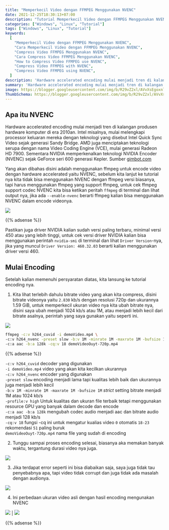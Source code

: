 ```yaml
---
title: "Memperkecil Video dengan FFMPEG Menggunakan NVENC"
date: 2021-12-25T18:30:13+07:00
description: "Tutorial Memperkecil Video dengan FFMPEG Menggunakan NVENC"
categories: ["Windows", "Linux", "Tutorial"]
tags: ["Windows", "Linux", "Tutorial"]
keywords:
  [
    "Memperkecil Video dengan FFMPEG Menggunakan NVENC",
    "Cara Memperkecil Video dengan FFMPEG Menggunakan NVENC",
    "Compress Video FFMPEG Menggunakan NVENC",
    "Cara Compress Video FFMPEG Menggunakan NVENC",
    "How to Compress Video FFMPEG use NVENC",
    "Compress Video FFMPEG with NVENC",
    "Compress Video FFMPEG using NVENC",
  ]
description: 'Hardware accelerated encoding mulai menjadi tren di kalangan produsen hardware komputer di era 2010an. Intel misalnya, mulai melengkapi processor keluaran mereka dengan teknologi yang disebut Intel Quick Sync Video sejak generasi Sandy Bridge.'
summary: 'Hardware accelerated encoding mulai menjadi tren di kalangan produsen hardware komputer di era 2010an. Intel misalnya, mulai melengkapi processor keluaran mereka dengan teknologi yang disebut Intel Quick Sync Video sejak generasi Sandy Bridge.'
image: https://blogger.googleusercontent.com/img/b/R29vZ2xl/AVvXsEgoxnlTORd-C99ayoO1digwfSc5TAkckwCfg92GdGH2SQthGHCqQy9ak1CdyTQHbR7ELbkz_BdkKi-q-YntBmxLOAAqOyFQBVwCVRmDheDPVzNXs9RP-Li8sW6F4hoCv8bETjak1rkJVdENnP4UBQTsEIzj0NJHxDibExzSwQosab-zaHRDqI31bXt4NnBE/s80-rw/ffmpeg-logo.png
ThumbSchema: https://blogger.googleusercontent.com/img/b/R29vZ2xl/AVvXsEgoxnlTORd-C99ayoO1digwfSc5TAkckwCfg92GdGH2SQthGHCqQy9ak1CdyTQHbR7ELbkz_BdkKi-q-YntBmxLOAAqOyFQBVwCVRmDheDPVzNXs9RP-Li8sW6F4hoCv8bETjak1rkJVdENnP4UBQTsEIzj0NJHxDibExzSwQosab-zaHRDqI31bXt4NnBE/s0/ffmpeg-logo.png
---
```


## Apa itu NVENC

Hardware accelerated encoding mulai menjadi tren di kalangan produsen hardware komputer di era 2010an. Intel misalnya, mulai melengkapi processor keluaran mereka dengan teknologi yang disebut Intel Quick Sync Video sejak generasi Sandy Bridge. AMD juga menciptakan teknologi serupa dengan nama Video Coding Engine (VCE), mulai generasi Radeon HD 7900. Sementara NVIDIA memperkenalkan teknologi NVIDIA Encoder (NVENC) sejak GeForce seri 600 generasi Kepler. Sumber [gimbot.com](https://www.gimbot.com/mengenal-nvenc-teknologi-nvidia-untuk-youtuber-streamer/)

Yang akan dibahas disini adalah menggunakan ffmpeg untuk encode video dengan hardware accelerated yaitu NVENC, sebelum kita lanjut ke tutorial nya kita tidak bisa menggunakan NVENC dengan ffmpeg versi biasanya, tapi harus menggunakan ffmpeg yang support ffmpeg, untuk cek ffmpeg support codec NVENC kita bisa ketikan peritah `ffmpeg` di terminal dan lihat output nya, jika ada `--enable-nvenc` berarti ffmpeg kalian bisa menggunakan NVENC dalam encode videonya.

![](https://blogger.googleusercontent.com/img/b/R29vZ2xl/AVvXsEiwwjMeZhZncSBlZxOy8GTB_6yKs56CAIuHf8RscfJp6VCwitm68MyFPdTp9f9_Inm-XcypmF_yBnstWn83jsGiZtRJoUfnty-IumS520g4mxTwf06FoenWL7FN4G9SM8sI-d1eoUdC20fXTUncyK4-WEaerWE0qr5B99eIKfXiUVHHGULfxWC1Ej533M3B/s0/rmdhnreza.my.id.ffmpeg.nvenc.3.jpeg)

{{% adsense %}}

Pastikan juga driver NVIDIA kalian sudah versi paling terbaru, minimal versi 450 atau yang lebih tinggi, untuk cek versi driver NVIDIA kalian bisa menggunakan perintah `nvidia-smi` di terminal dan lihat `Driver Version`-nya, jika yang muncul `Driver Version: 460.32.03` berarti kalian menggunakan driver versi 460.

## Mulai Encoding

Setelah kalian memenuhi persyaratan diatas, kita lansung ke tutorial encoding nya.

1. Kita lihat terlebih dahulu bitrate video yang akan kita compress, disini bitrate videonya yaitu `2.830` kb/s dengan resolusi 720p dan ukurannya 1.59 GiB, untuk memperkecil ukuran video nya kita ubah bitrate nya, disini saya ubah menjadi 1024 kb/s atau 1M, atau menjadi lebih kecil dari bitrate asalnya, perintah yang saya gunakan yaitu seperti ini.

![](https://blogger.googleusercontent.com/img/b/R29vZ2xl/AVvXsEg2yUu4uaYTyZI-fC0KCpP2aJU1vZRK183jV1IpvyAjF99Lj_TgEUoE8X9IKz7PyBbO9go2VxXHLDU87tpnpdN38WY_0-USRV25YNBsnTU5S3og7a5SFdQGvmzR2CMI4lzjk7ontfrTzdIv5DumM_mXhtMOr-O4UFbsIDlwhmwjES8nUV4xBenKdwstqN7n/s0/rmdhnreza.my.id.ffmpeg.nvenc.4.jpeg)

```bash
ffmpeg -c:v h264_cuvid -i demoVideo.mp4 \
-c:v h264_nvenc -preset slow -b:v 1M -minrate 1M -maxrate 1M -bufsize 1M -profile:v high \
-c:a aac -b:a 128k -cq:v 18 demoVideoOuyt-720p.mp4
```

{{% adsense %}}

`-c:v h264_cuvid` decoder yang digunakan\
`-i demoVideo.mp4` video yang akan kita kecilkan ukurannya\
`-c:v h264_nvenc` encoder yang digunakan\
`-preset slow` encoding menjadi lama tapi kualitas lebih baik dan ukurannya juga menjadi lebih kecil\
`-b:v 1M -minrate 1M -maxrate 1M -bufsize 1M` *strict* setting bitrate menjadi 1M atau 1024 kb/s\
`-profile:v high` Untuk kualitas dan ukuran file terbaik tetapi menggunakan resource GPU yang banyak dalam decode dan encode\
`-c:a aac -b:a 128k` mengubah codec audio menjadi aac dan bitrate audio menjadi 128 kb/s\
`-cq:v 18` fungsi -cq ini untuk mengatur kualias video `0` otomatis `18-23` rekomendasi `51` paling buruk\
`demoVideoOuyt-720p.mp4` nama file yang sudah di encoding

2. Tunggu sampai proses encoding selesai, biasanya aka memakan banyak waktu, tergantung durasi video nya juga.

![](https://blogger.googleusercontent.com/img/b/R29vZ2xl/AVvXsEgQKyVYjOBTp2mksmSYQIeHaZY9QvJcSCtPkPscnbQNGqqcOFG9bbXCedyjBAmkd5AMiuXffZyOX_nG87hmZwnRQ9KUHeYTdjNkv_O8_nWmSz94ZiCDVGpWkX0ephm4AyQmQ5Lh8SQytuyglvj9ExW4l1QvTm4s98sZ2xsUvvi3XyS9V-gzptXx2zkCvgj_/s0/rmdhnreza.my.id.ffmpeg.nvenc.6.jpeg)

3. Jika terdapat error seperti ini bisa diabaikan saja, saya juga tidak tau penyebabnya apa, tapi video tidak corrupt dan juga tidak ada masalah dengan audionya.

![](https://blogger.googleusercontent.com/img/b/R29vZ2xl/AVvXsEgUXzLNychxSpwcZVEFTTNxpsKVCoFf0s8IPvMpzEisqDBH70aizlKblCkSw74diUa4_cz9RbZLVs8vNsqy7Otafn34iXsetCQCS1hATaJHGRh2dpY1uxtJY7Rzo6cDG2M8sMGUum2JXxf0j2ReIb_v0KYzTJIHQPGtoIsx2uFVMYngCxeYIEb76MCwsUyo/s0/rmdhnreza.my.id.ffmpeg.nvenc.7.jpeg)

4. Ini perbedaan ukuran video asli dengan hasil encoding mengunakan NVENC

![](https://blogger.googleusercontent.com/img/b/R29vZ2xl/AVvXsEhZ9SclvLwgZ4J3m0w2uQkNcFRgL0jiE5hWCgM_t3R9w1dATj5v1VjyOerUXk7ws9tdg1GVZ6BYEAKMXksJGmC9tqbkqTZLwg3NTMNZWQHrynLZX3Qs0AXjOSTE4pxmrxFv0x07bt_gNhcxvM3Q_pDQnxtuqERU21rGdhVOQGxSb-tcAUKG22sVO-OhiHt6/s0/rmdhnreza.my.id.ffmpeg.nvenc.5.jpeg) | ![](https://blogger.googleusercontent.com/img/b/R29vZ2xl/AVvXsEgriaZs98Km-w15U9qYjf4hfGvwbMsnjSMAmvlIXaeUHKOjzkOYZ4yW8SAQwSYzQhB_kNecI41mm2S8BTorSWlElicuxWxVxctA1ob3GFMIk8TzT7w2GPkUlagF5rPFcR0eq447KV_lddzlnH6BiGQ9MnVbCvBhAfxrDNzSz9Z6yZQgriW2_GJPBqPB10Fi/s0/rmdhnreza.my.id.ffmpeg.nvenc.8.jpeg)

{{% adsense %}}
